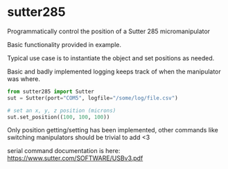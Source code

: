 # sutter285
Programmatically control the position of a Sutter 285 micromanipulator

Basic functionality provided in example.

Typical use case is to instantiate the object and set positions as needed.

Basic and badly implemented logging keeps track of when the manipulator was where.

```python
from sutter285 import Sutter
sut = Sutter(port="COM5", logfile="/some/log/file.csv")

# set an x, y, z position (microns)
sut.set_position((100, 100, 100))
```


Only position getting/setting has been implemented, other commands like switching manipulators should be trivial to add <3

serial command documentation is here:
https://www.sutter.com/SOFTWARE/USBv3.pdf
